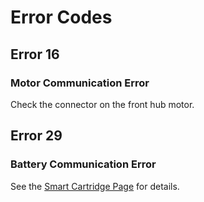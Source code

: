 # Error Codes

## Error 16

### Motor Communication Error

Check the connector on the front hub motor.

## Error 29

### Battery Communication Error

See the [Smart Cartridge Page](smartCartridge.md#error-resolution) for details.
